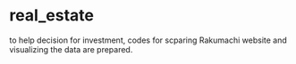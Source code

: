 # real_estate
to help decision for investment, codes for scparing Rakumachi website and visualizing the data are prepared. 
